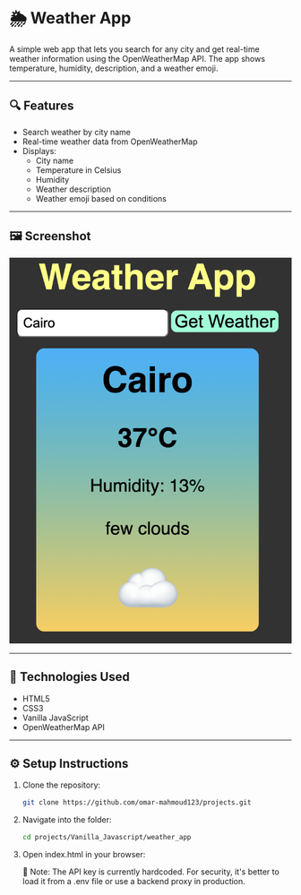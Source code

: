 # 🌦️ Weather App

A simple web app that lets you search for any city and get real-time weather information using the OpenWeatherMap API. The app shows temperature, humidity, description, and a weather emoji.

---

## 🔍 Features

- Search weather by city name
- Real-time weather data from OpenWeatherMap
- Displays:
  - City name
  - Temperature in Celsius
  - Humidity
  - Weather description
  - Weather emoji based on conditions

---

## 🖼️ Screenshot

![Weather App Screenshot](/Vanilla_Javascript/weather_app/Weather%20App.png)

---

## 🧪 Technologies Used

- HTML5
- CSS3
- Vanilla JavaScript
- OpenWeatherMap API

---

## ⚙️ Setup Instructions

1. Clone the repository:

    ```bash
    git clone https://github.com/omar-mahmoud123/projects.git

2. Navigate into the folder:

    ```bash
    cd projects/Vanilla_Javascript/weather_app

3. Open index.html in your browser:

    🔐 Note: The API key is currently hardcoded. For security, it's better to load it from a .env file or use a backend proxy in production.
